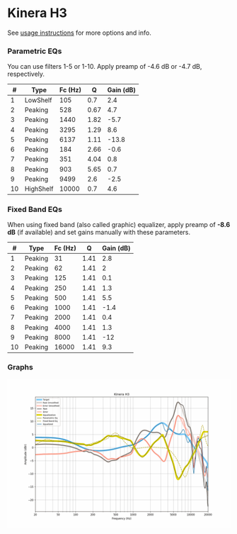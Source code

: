 # Kinera H3
See [usage instructions](https://github.com/jaakkopasanen/AutoEq#usage) for more options and info.

### Parametric EQs
You can use filters 1-5 or 1-10. Apply preamp of -4.6 dB or -4.7 dB, respectively.

|   # | Type      |   Fc (Hz) |    Q |   Gain (dB) |
|-----|-----------|-----------|------|-------------|
|   1 | LowShelf  |       105 | 0.7  |         2.4 |
|   2 | Peaking   |       528 | 0.67 |         4.7 |
|   3 | Peaking   |      1440 | 1.82 |        -5.7 |
|   4 | Peaking   |      3295 | 1.29 |         8.6 |
|   5 | Peaking   |      6137 | 1.11 |       -13.8 |
|   6 | Peaking   |       184 | 2.66 |        -0.6 |
|   7 | Peaking   |       351 | 4.04 |         0.8 |
|   8 | Peaking   |       903 | 5.65 |         0.7 |
|   9 | Peaking   |      9499 | 2.6  |        -2.5 |
|  10 | HighShelf |     10000 | 0.7  |         4.6 |

### Fixed Band EQs
When using fixed band (also called graphic) equalizer, apply preamp of **-8.6 dB** (if available) and set gains manually with these parameters.

|   # | Type    |   Fc (Hz) |    Q |   Gain (dB) |
|-----|---------|-----------|------|-------------|
|   1 | Peaking |        31 | 1.41 |         2.8 |
|   2 | Peaking |        62 | 1.41 |         2   |
|   3 | Peaking |       125 | 1.41 |         0.1 |
|   4 | Peaking |       250 | 1.41 |         1.3 |
|   5 | Peaking |       500 | 1.41 |         5.5 |
|   6 | Peaking |      1000 | 1.41 |        -1.4 |
|   7 | Peaking |      2000 | 1.41 |         0.4 |
|   8 | Peaking |      4000 | 1.41 |         1.3 |
|   9 | Peaking |      8000 | 1.41 |       -12   |
|  10 | Peaking |     16000 | 1.41 |         9.3 |

### Graphs
![](./Kinera%20H3.png)
